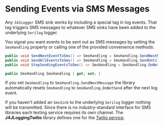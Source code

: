 # Sending Events via SMS Messages

Any `J4JLogger` SMS sink works by including a special tag in log events. That tag triggers SMS messages to whatever SMS sinks have been added to the underlying `Serilog` logger.

You signal you want events to be sent out as SMS messages by setting the `SmsHandling` property or calling one of the provided convenience methods:

```csharp
public void SendNextEventToSms() => SmsHandling = SmsHandling.SendNextMessage;
public void SendAllEventsToSms() => SmsHandling = SmsHandling.SendUntilReset;
public void StopSendingEventsToSms() => SmsHandling = SmsHandling.DoNotSend;

public SmsHandling SmsHandling { get; set; }
```

If you set `SmsHandling` to `SmsHandling.SendNextMessage` the library automatically resets `SmsHandling` to `SmsHandling.DoNotSend` after the next log event.

If you haven't added an `SmsSink` to the underlying `Serilog` logger nothing will be transmitted. Since there is no industry-standard interface for SMS libraries each texting service requires its own channel. The **J4JLoggingTwilio** library defines one for the [Twilio service](https://www.twilio.com/).
